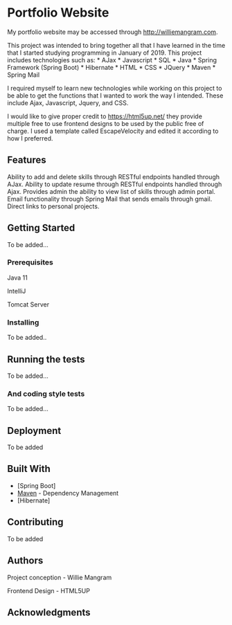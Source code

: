 # Portfolio Website

My portfolio website may be accessed through http://williemangram.com.

This project was intended to bring together all that I have learned in the time that I started studying programming in January of 2019. 
This project includes technologies such as:
    * AJax
    * Javascript
    * SQL
    * Java
    * Spring Framework (Spring Boot)
    * Hibernate
    * HTML
    * CSS
    * JQuery
    * Maven
    * Spring Mail
    
I required myself to learn new technologies while working on this project to be able to get the functions that I wanted to work the way I intended. These include Ajax, Javascript, Jquery, and CSS.


I would like to give proper credit to https://html5up.net/ they provide multiple free to use frontend designs to be used by the public free of charge. I used a template called EscapeVelocity and edited it according to how I preferred. 

## Features
Ability to add and delete skills through RESTful endpoints handled through AJax.
Ability to update resume through RESTful endpoints handled through Ajax.
Provides admin the ability to view list of skills through admin portal. 
Email functionality through Spring Mail that sends emails through gmail.
Direct links to personal projects.


## Getting Started

To be added...

### Prerequisites

Java 11

IntelliJ

Tomcat Server

### Installing

To be added..

## Running the tests

To be added...

### And coding style tests

To be added...

## Deployment

To be added

## Built With

* [Spring Boot]
* [Maven](https://maven.apache.org/) - Dependency Management
* [Hibernate]

## Contributing

To be added

## Authors

Project conception - Willie Mangram

Frontend Design - HTML5UP

## Acknowledgments
